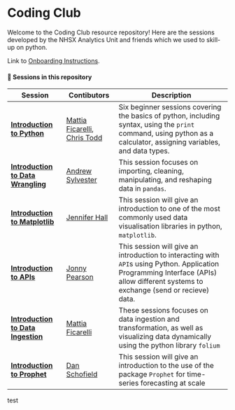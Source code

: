 # Coding Club

Welcome to the Coding Club resource repository! Here are the sessions developed by the NHSX Analytics Unit and friends which we used to skill-up on python.

Link to [Onboarding Instructions](https://nhs-pycom.net/coding-club).

#### 🔎 **Sessions in this repository**

| Session | Contibutors | Description |
|--------------|-----------| -----------|
| **[Introduction to Python](https://github.com/nhs-pycom/coding-club/tree/main/introduction-to-python)** | [Mattia Ficarelli](https://github.com/mattia-ficarelli), [Chris Todd](https://github.com/christodd-nhsx) | Six beginner sessions covering the basics of python, including syntax, using the `print` command, using python as a calculator, assigning variables, and data types. |
| **[Introduction to Data Wrangling](https://github.com/nhs-pycom/coding-club/tree/main/introduction-to-data-wrangling)** | [Andrew Sylvester](https://github.com/Andrewsylv) | This session focuses on importing, cleaning, manipulating, and reshaping data in `pandas`. | 
| **[Introduction to Matplotlib](https://github.com/nhs-pycom/coding-club/tree/main/introduction-to-matplotlib)** | [Jennifer Hall](https://github.com/jen-hall) | This session will give an introduction to one of the most commonly used data visualisation libraries in python, `matplotlib`. | 
| **[Introduction to APIs](https://github.com/nhs-pycom/coding-club/tree/main/introduction-to-apis)** | [Jonny Pearson](https://github.com/JRPearson500) | This session will give an introduction to interacting with `API`s using Python. Application Programming Interface (APIs) allow different systems to exchange (send or recieve) data. | 
| **[Introduction to Data Ingestion]()** | [Mattia Ficarelli](https://github.com/mattia-ficarelli) | These sessions focuses on data ingestion and transformation, as well as visualizing data dynamically using the python library `folium` | 
| **[Introduction to Prophet](https://github.com/nhs-pycom/coding-club/tree/main/introduction-to-prophet)** | [Dan Schofield](https://github.com/danjscho) | This session will give an introduction to the use of the package `Prophet` for time-series forecasting at scale | 

test
